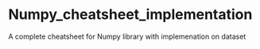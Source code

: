 # Numpy_cheatsheet_implementation
A complete cheatsheet for Numpy library with implemenation on dataset
